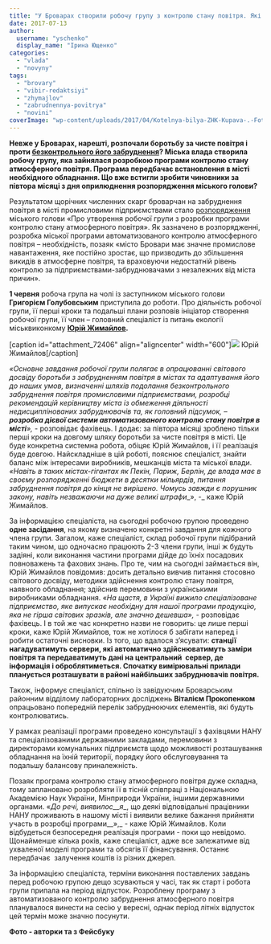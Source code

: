 ```yaml
---
title: "У Броварах створили робочу групу з контролю стану повітря. Які перші результати?"
date: 2017-07-13
author: 
  username: "yschenko"
  display_name: "Ірина Ющенко"
categories: 
  - "vlada"
  - "novyny"
tags: 
  - "brovary"
  - "vibir-redaktsiyi"
  - "zhymajlov"
  - "zabrudnennya-povitrya"
  - "novini"
coverImage: "wp-content/uploads/2017/04/Kotelnya-bilya-ZHK-Kupava-.-Foto-z-sotsmerezh.jpg"
---
```


**Невже у Броварах, нарешті, розпочали боротьбу за чисте повітря і проти [безконтрольного його забруднення](https://mpz.brovary.org/dymovyj-genotsyd-brovariv-chy-zupynyt-jogo-miska-vlada/)? Міська влада створила робочу групу, яка зайнялася розробкою програми контролю стану атмосферного повітря. Програма передбачає встановлення в місті необхідного обладнання. Що вже встигли зробити чиновники за півтора місяці з дня оприлюднення розпорядження міського голови?**

Результатом щорічних численних скарг броварчан на забруднення повітря в місті промисловими підприємствами стало [розпорядження](https://brovary-rada.gov.ua/documents/27279.html) міського голови «Про утворення робочої групи з розробки програми контролю стану атмосферного повітря». Як зазначено в розпорядженні, розробка міської програми автоматизованого контролю атмосферного повітря – необхідність, позаяк «місто Бровари має значне промислове навантаження, яке постійно зростає, що призводить до збільшення викидів в атмосферне повітря, та враховуючи недостатній рівень контролю за підприємствами-забруднювачами з незалежних від міста причин».

**1 червня** робоча група на чолі із заступником міського голови **Григорієм Голубовським** приступила до роботи. Про діяльність робочої групи, її перші кроки та подальші плани розповів ініціатор створення робочої групи, її член – головний спеціаліст із питань екології міськвиконкому **[Юрій Жимайлов](https://mpz.brovary.org/golovnyj-ekolog-brovariv-yurij-zhymajlov-pro-shkidlyvi-vykydy-ta-perevirky-pidpryyemstv/).**

\[caption id="attachment\_72406" align="aligncenter" width="600"\][![](https://mpz.brovary.org/wp-content/uploads/2017/07/1-1.jpg)](https://mpz.brovary.org/wp-content/uploads/2017/07/1-1.jpg) Юрій Жимайлов\[/caption\]

_«Основне завдання робочої групи полягає в опрацюванні світового досвіду боротьби з забрудненням повітря в містах та адаптування його до наших умов, визначенні шляхів подолання безконтрольного забруднення повітря промисловими підприємствами, розробці рекомендацій керівництву міста із обмеження діяльності недисциплінованих забруднювачів та, як головний підсумок, – **розробка дієвої системи автоматизованого контролю стану повітря в місті**»,_ - розповідає фахівець. І додає: за півтора місяці зроблено тільки перші кроки на довгому шляху боротьби за чисте повітря в місті. Це буде конкретна системна робота, обіцяє Юрій Жимайлов, і її реалізація буде довгою. Найскладніше в цій роботі, пояснює спеціаліст, знайти баланс між інтересами виробників, мешканців міста та міської влади. _«Навіть в таких містах-гігантах як Пекін, Париж, Берлін, де влада має в своєму розпорядженні бюджети в десятки мільярдів, питання забруднення повітря до кінця не вирішено._ _Чомусь завжди є порушник закону, навіть незважаючи на дуже великі штрафи__», -_ каже Юрій Жимайлов.

За інформацією спеціаліста, на сьогодні робочою групою проведено **одне засідання**, на якому визначено конкретні завдання для кожного члена групи. Загалом, каже спеціаліст, склад робочої групи підібраний таким чином, що одночасно працюють 2-3 члени групи, інші ж будуть задіяні, коли виконання частини програми дійде до їхніх посадових повноважень та фахових знань. Про те, чим на сьогодні займається він, Юрій Жимайлов повідомив: досить детально вивчив питання стосовно світового досвіду, методики здійснення контролю стану повітря, наявного обладнання; здійснив перемовини з українськими виробниками обладнання. «_На щастя, в Україні вижило спеціалізоване підприємство, яке випускає необхідну для нашої програми продукцію, яка не гірша світових зразків, але значно дешевша»,_ - розповідає фахівець. І в той же час конкретно назви не говорить: це лише перші кроки, каже Юрій Жимайлов, тож не хотілося б забігати наперед і робити остаточні висновки. Із того, що вдалося з’ясувати: **станції нагадуватимуть сервери, які автоматично здійснюватимуть заміри повітря та передаватимуть дані на центральний  сервер, де інформація і оброблятиметься. Спочатку вимірювальні прилади планується розташувати в районі найбільших забруднювачів повітря.**

Також, інформує спеціаліст, спільно із завідуючим Броварським районним відділому лабораторних досліджень **Віталієм Прокопенком** опрацьовано попередній перелік забруднюючих елементів, які будуть контролюватись.

У рамках реалізації програми проведено консультації з фахівцями НАНУ та спеціалізованими державними закладами, перемовини з директорами комунальних підприємств щодо можливості розташування обладнання на їхній території, порядку його обслуговування та подальшу балансову приналежність.

Позаяк програма контролю стану атмосферного повітря дуже складна, тому заплановано розробляти її в тісній співпраці з Національною Академією Наук України, Мінприроди України, іншими державними органами. «_До речі, виявилос__я__, що деякі відповідальні працівники НАНУ проживають в нашому місті і виявили велике бажання прийняти участь в розробці програми__»,_ - каже Юрій Жимайлов. Коли відбудеться безпосередня реалізація програми - поки що невідомо. Щонайменше кілька років, каже спеціаліст, адже все залежатиме від ухваленої моделі програми та обсягів її фінансування. Останнє передбачає  залучення коштів із різних джерел.

За інформацією спеціаліста, терміни виконання поставлених завдань перед робочою групою дещо зсуваються у часі, так як старт і робота групи припала на період відпусток. Розроблену програму з автоматизованого контролю забруднення атмосферного повітря планувалося винести на сесію у вересні, однак період літніх відпусток цей термін може значно посунути.

**Фото - авторки та з Фейсбуку**
